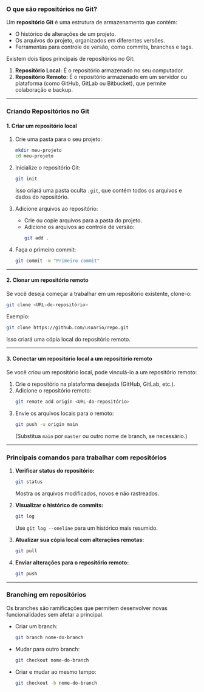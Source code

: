 ### **O que são repositórios no Git?**

Um **repositório Git** é uma estrutura de armazenamento que contém:
- O histórico de alterações de um projeto.
- Os arquivos do projeto, organizados em diferentes versões.
- Ferramentas para controle de versão, como commits, branches e tags.

Existem dois tipos principais de repositórios no Git:

1. **Repositório Local:** É o repositório armazenado no seu computador.
2. **Repositório Remoto:** É o repositório armazenado em um servidor ou plataforma (como GitHub, GitLab ou Bitbucket), que permite colaboração e backup.

---

### **Criando Repositórios no Git**

#### **1. Criar um repositório local**
1. Crie uma pasta para o seu projeto:
   ```bash
   mkdir meu-projeto
   cd meu-projeto
   ```
2. Inicialize o repositório Git:
   ```bash
   git init
   ```
   Isso criará uma pasta oculta `.git`, que contém todos os arquivos e dados do repositório.

3. Adicione arquivos ao repositório:
   - Crie ou copie arquivos para a pasta do projeto.
   - Adicione os arquivos ao controle de versão:
     ```bash
     git add .
     ```
4. Faça o primeiro commit:
   ```bash
   git commit -m "Primeiro commit"
   ```

---

#### **2. Clonar um repositório remoto**
Se você deseja começar a trabalhar em um repositório existente, clone-o:
```bash
git clone <URL-do-repositório>
```
Exemplo:
```bash
git clone https://github.com/usuario/repo.git
```
Isso criará uma cópia local do repositório remoto.

---

#### **3. Conectar um repositório local a um repositório remoto**
Se você criou um repositório local, pode vinculá-lo a um repositório remoto:
1. Crie o repositório na plataforma desejada (GitHub, GitLab, etc.).
2. Adicione o repositório remoto:
   ```bash
   git remote add origin <URL-do-repositório>
   ```
3. Envie os arquivos locais para o remoto:
   ```bash
   git push -u origin main
   ```
   (Substitua `main` por `master` ou outro nome de branch, se necessário.)

---

### **Principais comandos para trabalhar com repositórios**

1. **Verificar status do repositório:**
   ```bash
   git status
   ```
   Mostra os arquivos modificados, novos e não rastreados.

2. **Visualizar o histórico de commits:**
   ```bash
   git log
   ```
   Use `git log --oneline` para um histórico mais resumido.

3. **Atualizar sua cópia local com alterações remotas:**
   ```bash
   git pull
   ```

4. **Enviar alterações para o repositório remoto:**
   ```bash
   git push
   ```

---

### **Branching em repositórios**
Os branches são ramificações que permitem desenvolver novas funcionalidades sem afetar a principal. 

- Criar um branch:
  ```bash
  git branch nome-do-branch
  ```
- Mudar para outro branch:
  ```bash
  git checkout nome-do-branch
  ```
- Criar e mudar ao mesmo tempo:
  ```bash
  git checkout -b nome-do-branch
  ```

